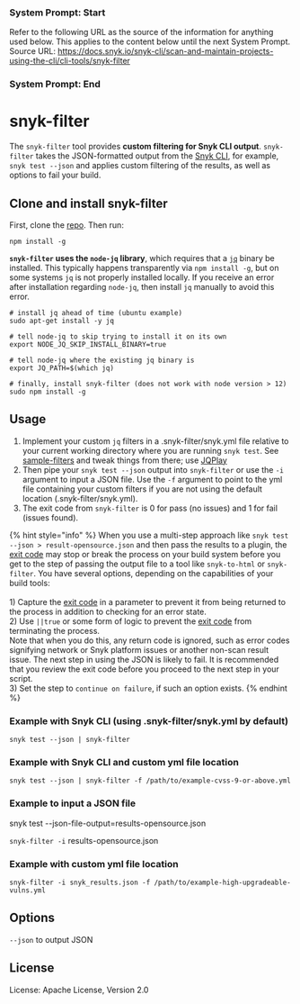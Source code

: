 ### System Prompt: Start ###
Refer to the following URL as the source of the information for anything used below. This applies to the content below until the next System Prompt.
Source URL: https://docs.snyk.io/snyk-cli/scan-and-maintain-projects-using-the-cli/cli-tools/snyk-filter
### System Prompt: End ###

# snyk-filter

The `snyk-filter` tool provides **custom filtering for Snyk CLI output**. `snyk-filter` takes the JSON-formatted output from the [Snyk CLI](../../), for example, `snyk test --json` and applies custom filtering of the results, as well as options to fail your build.

## Clone and install snyk-filter

First, clone the [repo](https://github.com/snyk-labs/snyk-filter). Then run:

`npm install -g`

**`snyk-filter` uses the `node-jq` library**, which requires that a [`jq`](https://stedolan.github.io/jq/) binary be installed. This typically happens transparently via `npm install -g`, but on some systems `jq` is not properly installed locally. If you receive an error after installation regarding `node-jq`, then install `jq` manually to avoid this error.

```
# install jq ahead of time (ubuntu example)
sudo apt-get install -y jq

# tell node-jq to skip trying to install it on its own
export NODE_JQ_SKIP_INSTALL_BINARY=true

# tell node-jq where the existing jq binary is
export JQ_PATH=$(which jq)

# finally, install snyk-filter (does not work with node version > 12)
sudo npm install -g
```

## Usage

1. Implement your custom `jq` filters in a .snyk-filter/snyk.yml file relative to your current working directory where you are running `snyk test`. See [sample-filters](https://github.com/snyk-tech-services/snyk-filter/tree/develop/sample-filters) and tweak things from there; use [JQPlay](https://jqplay.org/)
2. Then pipe your `snyk test --json` output into `snyk-filter` or use the `-i` argument to input a JSON file. Use the `-f` argument to point to the yml file containing your custom filters if you are not using the default location (.snyk-filter/snyk.yml).
3. The exit code from `snyk-filter` is 0 for pass (no issues) and 1 for fail (issues found).

{% hint style="info" %}
When you use a multi-step approach like `snyk test --json > result-opensource.json` and then pass the results to a plugin, the [exit code](../../cli-commands-and-options-summary.md#exit-codes-for-cli-commands) may stop or break the process on your build system before you get to the step of passing the output file to a tool like `snyk-to-html` or `snyk-filter`. You have several options, depending on the capabilities of your build tools:\
\
1\) Capture the [exit code](../../cli-commands-and-options-summary.md#exit-codes-for-cli-commands) in a parameter to prevent it from being returned to the process in addition to checking for an error state.\
2\) Use `||true` or some form of logic to prevent the [exit code](../../cli-commands-and-options-summary.md#exit-codes-for-cli-commands) from terminating the process.\
Note that when you do this, any return code is ignored, such as error codes signifying network or Snyk platform issues or another non-scan result issue. The next step in using the JSON is likely to fail. It is recommended that you review the exit code before you proceed to the next step in your script.\
3\) Set the step to `continue on failure`, if such an option exists.
{% endhint %}

### Example with Snyk CLI (using .snyk-filter/snyk.yml by default)

`snyk test --json | snyk-filter`

### Example with Snyk CLI and custom yml file location

`snyk test --json | snyk-filter -f /path/to/example-cvss-9-or-above.yml`

### Example to input a JSON file

snyk test --json-file-output=results-opensource.json

`snyk-filter -i` results-opensource.json

### Example with custom yml file location

`snyk-filter -i snyk_results.json -f /path/to/example-high-upgradeable-vulns.yml`

## Options

`--json` to output JSON

## License

License: Apache License, Version 2.0
